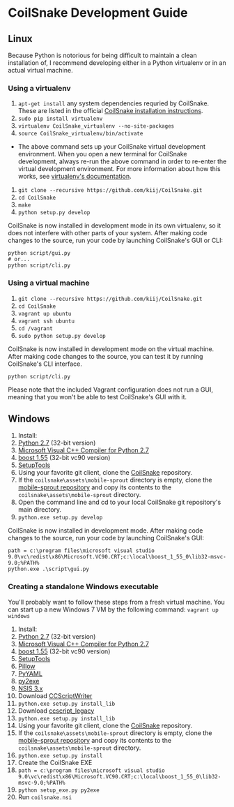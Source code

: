 # CoilSnake Development Guide

## Linux

Because Python is notorious for being difficult to maintain a clean installation of, I recommend developing either in a Python virtualenv or in an actual virtual machine.

### Using a virtualenv

1. `apt-get install` any system dependencies requried by CoilSnake. These are listed in the official [CoilSnake installation instructions](https://kiij.github.io/CoilSnake/download.html).
1. `sudo pip install virtualenv`
1. `virtualenv CoilSnake_virtualenv --no-site-packages`
1. `source CoilSnake_virtualenv/bin/activate`
  * The above command sets up your CoilSnake virtual development environment. When you open a new terminal for CoilSnake development, always re-run the above command in order to re-enter the virtual development environment. For more information about how this works, see [virtualenv's documentation](https://pypi.python.org/pypi/virtualenv/1.7).
1. `git clone --recursive https://github.com/kiij/CoilSnake.git`
1. `cd CoilSnake`
1. `make`
1. `python setup.py develop`

CoilSnake is now installed in development mode in its own virtualenv, so it does not interfere with other parts of your system. After making code changes to the source, run your code by launching CoilSnake's GUI or CLI:

    python script/gui.py
    # or...
    python script/cli.py

### Using a virtual machine

1. `git clone --recursive https://github.com/kiij/CoilSnake.git`
1. `cd CoilSnake`
1. `vagrant up ubuntu`
1. `vagrant ssh ubuntu`
1. `cd /vagrant`
1. `sudo python setup.py develop`

CoilSnake is now installed in development mode on the virtual machine. After making code changes to the source, you can test it by running CoilSnake's CLI interface.

    python script/cli.py
    
Please note that the included Vagrant configuration does not run a GUI, meaning that you won't be able to test CoilSnake's GUI with it.

## Windows

1. Install:
  1. [Python 2.7](https://www.python.org/downloads/release/python-279/) (32-bit version)
  1. [Microsoft Visual C++ Compiler for Python 2.7](https://www.microsoft.com/download/details.aspx?id=44266)
  1. [boost 1.55](http://sourceforge.net/projects/boost/files/boost-binaries/) (32-bit vc90 version)
  1. [SetupTools](https://pypi.python.org/pypi/setuptools#windows-7-or-graphical-install)
1. Using your favorite git client, clone the [CoilSnake](https://github.com/kiij/CoilSnake) repository.
  1. If the `coilsnake\assets\mobile-sprout` directory is empty, clone the [mobile-sprout repository](https://github.com/kiij/mobile-sprout) and copy its contents to the `coilsnake\assets\mobile-sprout` directory.
1. Open the command line and cd to your local CoilSnake git repository's main directory.
1. `python.exe setup.py develop`

CoilSnake is now installed in development mode. After making code changes to the source, run your code by launching CoilSnake's GUI:

    path = c:\program files\microsoft visual studio 9.0\vc\redist\x86\Microsoft.VC90.CRT;c:\local\boost_1_55_0\lib32-msvc-9.0;%PATH%
    python.exe .\script\gui.py

### Creating a standalone Windows executable

You'll probably want to follow these steps from a fresh virtual machine. You can start up a new Windows 7 VM by the following command: `vagrant up windows`

1. Install:
  1. [Python 2.7](https://www.python.org/downloads/release/python-279/) (32-bit version)
  1. [Microsoft Visual C++ Compiler for Python 2.7](https://www.microsoft.com/download/details.aspx?id=44266)
  1. [boost 1.55](http://sourceforge.net/projects/boost/files/boost-binaries/) (32-bit vc90 version)
  1. [SetupTools](https://pypi.python.org/pypi/setuptools#windows-7-or-graphical-install)
  1. [Pillow](http://pypi.python.org/pypi/Pillow)
  1. [PyYAML](http://pyyaml.org/wiki/PyYAML)
  1. [py2exe](http://www.py2exe.org/)
  1. [NSIS 3.x](http://nsis.sourceforge.net/Download)
1. Download [CCScriptWriter](https://github.com/Lyrositor/CCScriptWriter)
  1. `python.exe setup.py install_lib`
1. Download [ccscript_legacy](https://github.com/mraccident/ccscript_legacy)
  1. `python.exe setup.py install_lib`
1. Using your favorite git client, clone the [CoilSnake](https://github.com/kiij/CoilSnake) repository.
  1. If the `coilsnake\assets\mobile-sprout` directory is empty, clone the [mobile-sprout repository](https://github.com/kiij/mobile-sprout) and copy its contents to the `coilsnake\assets\mobile-sprout` directory.
  1. `python.exe setup.py install`
1. Create the CoilSnake EXE
  1. `path = c:\program files\microsoft visual studio 9.0\vc\redist\x86\Microsoft.VC90.CRT;c:\local\boost_1_55_0\lib32-msvc-9.0;%PATH%`
  1. `python setup_exe.py py2exe`
1. Run `coilsnake.nsi`
